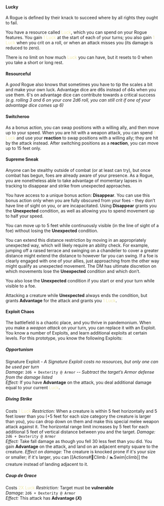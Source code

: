 #### Lucky
A Rogue is defined by their knack to succeed where by all rights they ought to fail. 

You have a resource called <font style="color:PaleGoldenRod">Luck</font>, which you can spend on your Rogue features. You gain <font style="color:PaleGoldenRod">1 Luck</font> at the start of each of your turns; you also gain <font style="color:PaleGoldenRod">1 Luck</font> when you crit on a roll, or when an attack misses you (its damage is reduced to zero).

There is no limit on how much <font style="color:PaleGoldenRod">Luck</font> you can have, but it resets to 0 when you take a short or long rest.
#### Resourceful
A *good* Rogue also knows that sometimes you have to tip the scales a bit and make your own luck. Advantage dice are d6s instead of d4s when you use them. 6's on advantage dice can contribute towards a critical success *(e.g. rolling 3 and 6 on your core 2d6 roll, you can still crit if one of your advantage dice comes up 6)*
#### Switcheroo
As a bonus action, you can swap positions with a willing ally, and then move up to your speed. When you are hit with a weapon attack, you can spend <font style="color:PaleGoldenRod">1 Luck</font> and use your **reaction** to swap positions with a willing ally; they are hit by the attack instead. After switching positions as a **reaction**, you can move up to 15 feet only.
#### Supreme Sneak
Anyone can be stealthy outside of combat (or at least can try), but once combat has begun, foes are already aware of your presence. As a Rogue, you are nonetheless able to take advantage of momentary lapses in tracking to disappear and strike from unexpected approaches.

You have access to a unique bonus action: **Disappear**. You can use this bonus action only when you are fully obscured from your foes - they don’t have line of sight on you, or are incapacitated. Using **Disappear** grants you the **Unexpected** condition, as well as allowing you to spend movement up to half your speed.

You can move up to 5 feet while continuously visible (in the line of sight of a foe) without losing the **Unexpected** condition. 

You can extend this distance restriction by moving in an appropriately unexpected way, which will likely require an ability check. For example, jumping off a raised terrace and swinging on a chandelier to cover a greater distance might extend the distance to however far you can swing. If a foe is clearly engaged with one of your allies, just approaching from the other way might qualify as unexpected movement. The DM has ultimate discretion on which movements lose the **Unexpected** condition and which don’t.

You also lose the **Unexpected** condition if you start or end your turn while visible to a foe.

Attacking a creature while **Unexpected** always ends the condition, but grants **Advantage** for the attack and grants you <font style="color:PaleGoldenRod">1 Luck</font>.
#### Exploit Chaos
The battlefield is a chaotic place, and you thrive in pandemonium. When you make a *weapon attack* on your turn, you can replace it with an Exploit. You know a number of Exploits, and learn additional exploits at certain levels. For this prototype, you know the following Exploits:
##### Opportunism
Signature Exploit - *A Signature Exploit costs no resources, but only one can be used per turn*  
*Damage:* `2d6 + Dexterity @ Armor`  -- _Subtract the target’s Armor defense from the damage listed_  
*Effect:* If you have **Advantage** on the attack, you deal additional damage equal to your current <font style="color:PaleGoldenRod">Luck</font>.  
##### Diving Strike
Costs <font style="color:PaleGoldenRod">1 Luck</font>
*Restriction:* When a creature is within 5 feet horizontally and 5 feet lower than you (+5 feet for each size category the creature is larger than you), you can drop down on them and make this special melee weapon attack against it. The horizontal range limit increases by 5 feet for each additional 5 feet of vertical distance between you and the target.
*Damage:* `2d6 + Dexterity @ Armor`  
*Effect:* Take fall damage as though you fell 30 less feet than you did. You gain **Advantage** on the attack, and land on an adjacent empty square to the creature.
*Effect on damage:* The creature is knocked prone if it's your size or smaller; if it's larger, you can [[Actions#🧗Climb / 🏊Swim|climb]] the creature instead of landing adjacent to it.
##### Coup de Grace
Costs <font style="color:PaleGoldenRod">2X Luck</font>
*Restriction:* Target must be **vulnerable**  
*Damage:* `2d6 + Dexterity @ Armor`  
*Effect:* This attack has **Advantage (*X*)**  

